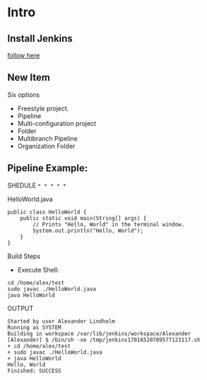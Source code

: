 # Intro

## Install Jenkins

[follow here](https://www.jenkins.io/doc/book/installing/)

## New Item

Six options
- Freestyle project.
- Pipeline
- Multi-configuration project
- Folder
- Multibranch Pipeline
- Organization Folder

## Pipeline Example:

SHEDULE `* * * * *`

HelloWorld.java
```
public class HelloWorld {
    public static void main(String[] args) {
        // Prints "Hello, World" in the terminal window.
        System.out.println("Hello, World");
    }
}
```

Build Steps
- Execute Shell:
```shell
cd /home/alex/test
sudo javac ./HelloWorld.java
java HelloWorld
```

OUTPUT

```shell
Started by user Alexander Lindholm
Running as SYSTEM
Building in workspace /var/lib/jenkins/workspace/Alexander
[Alexander] $ /bin/sh -xe /tmp/jenkins17016520789577123117.sh
+ cd /home/alex/test
+ sudo javac ./HelloWorld.java
+ java HelloWorld
Hello, World
Finished: SUCCESS
```
